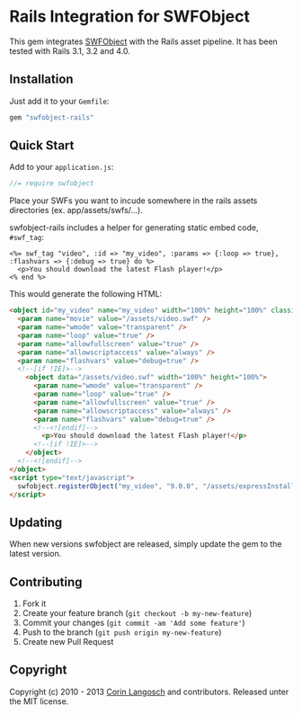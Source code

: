 Rails Integration for SWFObject
==

This gem integrates [SWFObject](http://code.google.com/p/swfobject/) with the Rails asset pipeline. It has been tested with Rails 3.1, 3.2 and 4.0.


Installation
------------

Just add it to your `Gemfile`:

``` ruby
gem "swfobject-rails"
```


Quick Start
-----------

Add to your `application.js`:

``` javascript
//= require swfobject
```

Place your SWFs you want to incude somewhere in the rails assets directories (ex. app/assets/swfs/...).

swfobject-rails includes a helper for generating static embed code, `#swf_tag`:

``` erb
<%= swf_tag "video", :id => "my_video", :params => {:loop => true}, :flashvars => {:debug => true} do %>
  <p>You should download the latest Flash player!</p>
<% end %>
```

This would generate the following HTML:

``` html
<object id="my_video" name="my_video" width="100%" height="100%" classid="clsid:D27CDB6E-AE6D-11cf-96B8-444553540000">
  <param name="movie" value="/assets/video.swf" />
  <param name="wmode" value="transparent" />
  <param name="loop" value="true" />
  <param name="allowfullscreen" value="true" />
  <param name="allowscriptaccess" value="always" />
  <param name="flashvars" value="debug=true" />
  <!--[if !IE]>-->
    <object data="/assets/video.swf" width="100%" height="100%">
      <param name="wmode" value="transparent" />
      <param name="loop" value="true" />
      <param name="allowfullscreen" value="true" />
      <param name="allowscriptaccess" value="always" />
      <param name="flashvars" value="debug=true" />
      <!--<![endif]-->
        <p>You should download the latest Flash player!</p>
      <!--[if !IE]>-->
    </object>
  <!--<![endif]-->
</object>
<script type="text/javascript">
  swfobject.registerObject("my_video", "9.0.0", "/assets/expressInstall.swf");
</script>
```


Updating
--------

When new versions swfobject are released, simply update the gem to the latest version.


Contributing
--------

1. Fork it
2. Create your feature branch (`git checkout -b my-new-feature`)
3. Commit your changes (`git commit -am 'Add some feature'`)
4. Push to the branch (`git push origin my-new-feature`)
5. Create new Pull Request


Copyright
--------

Copyright (c) 2010 - 2013 [Corin Langosch](http://www.corinlangosch.com) and contributors. Released unter the MIT license.

